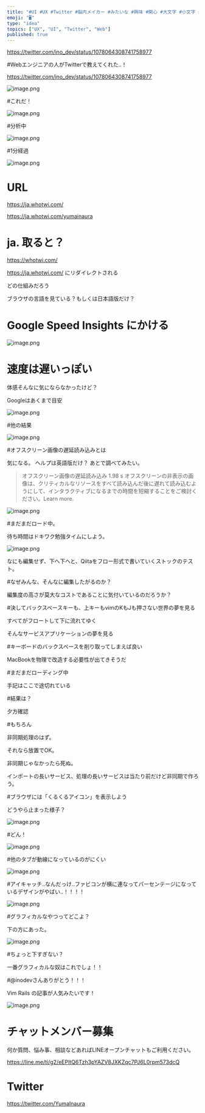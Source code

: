 ```yaml
---
title: "#UI #UX #Twitter #脳内メイカー #みたいな #興味 #関心 #大文字 #小文字 #Web #サービス #whotwi @y"
emoji: "🖥"
type: "idea"
topics: ["UX", "UI", "Twitter", "Web"]
published: true
---
```


https://twitter.com/ino_dev/status/1078064308741758977

#Webエンジニアの人がTwitterで教えてくれた‥！

https://twitter.com/ino_dev/status/1078064308741758977

![image.png](https://qiita-image-store.s3.amazonaws.com/0/89618/220a6cdf-cbe2-7051-f361-dd8bd5aeaead.png)

#これだ！

![image.png](https://qiita-image-store.s3.amazonaws.com/0/89618/7f0b5a68-610c-65cc-2c4b-fc6fcf595faf.png)

#分析中

![image.png](https://qiita-image-store.s3.amazonaws.com/0/89618/7bf09f74-27a0-7b4e-bac9-2f0dff40ed54.png)

#1分経過

![image.png](https://qiita-image-store.s3.amazonaws.com/0/89618/b6323066-a8a1-335e-73ba-3af952bfc04a.png)

# URL


https://ja.whotwi.com/

https://ja.whotwi.com/yumainaura

# ja. 取ると？

https://whotwi.com/

https://ja.whotwi.com/ にリダイレクトされる

どの仕組みだろう

ブラウザの言語を見ている？もしくは日本語版だけ？

# Google Speed Insights にかける

![image.png](https://qiita-image-store.s3.amazonaws.com/0/89618/dd302c8c-2917-f4fa-e6ef-3e313deca52e.png)

# 速度は遅いっぽい


体感そんなに気にならなかったけど？

Googleはあくまで目安

![image.png](https://qiita-image-store.s3.amazonaws.com/0/89618/b708ec9d-ca37-fbd4-038a-f6d76b535b13.png)

#他の結果

![image.png](https://qiita-image-store.s3.amazonaws.com/0/89618/2a26e633-27a4-e411-417f-591e0e0cbbc2.png)

#オフスクリーン画像の遅延読み込みとは

気になる。
ヘルプは英語版だけ？
あとで調べてみたい。

>オフスクリーン画像の遅延読み込み
>1.98 s
>オフスクリーンの非表示の画像は、クリティカルなリソースをすべて読み込んだ後に遅れて読み込むようにして、インタラクティブになるまでの時間を短縮することをご検討ください。Learn more.


![image.png](https://qiita-image-store.s3.amazonaws.com/0/89618/162fd608-8d06-390b-7810-4ec3d0021a2a.png)

#まだまだロード中。

待ち時間はドキワク勉強タイムにしよう。

![image.png](https://qiita-image-store.s3.amazonaws.com/0/89618/093408a0-a782-e7b4-1811-6e1e13d56a1d.png)

なにも編集せず、下へ下へと、Qiitaをフロー形式で書いていくストックのテスト。

#なぜみんな、そんなに編集したがるのか？

編集度の高さが莫大なコストであることに気付いているのだろうか？

#決してバックスペースキーも、上キーもvimのKもJも押さない世界の夢を見る

すべてがフロートして下に流れてゆく

そんなサービスアプリケーションの夢を見る

#キーボードのバックスペースを削り取ってしまえば良い

MacBookを物理で改造する必要性が出てきそうだ

#まだまだローディング中

手記はここで途切れている

#結果は？

夕方確認

#もちろん

非同期処理のはず。

それなら放置でOK。

非同期じゃなかったら死ぬ。

インポートの長いサービス、処理の長いサービスは当たり前だけど非同期で作ろう。

#ブラウザには「くるくるアイコン」を表示しよう

どうやら止まった様子？

![image.png](https://qiita-image-store.s3.amazonaws.com/0/89618/88af6e75-670e-132d-edce-3d68314046c2.png)

#どん！

![image.png](https://qiita-image-store.s3.amazonaws.com/0/89618/7c54fba7-685a-66cb-f047-7e83872154ad.png)

#他のタブが動線になっているのがにくい

![image.png](https://qiita-image-store.s3.amazonaws.com/0/89618/6684fd34-6984-22e3-52e2-a14f50bbdbb1.png)

#アイキャッチ‥なんだっけ‥ファビコンが横に連なってパーセンテージになっているデザインがやばい‥！！！！

![image.png](https://qiita-image-store.s3.amazonaws.com/0/89618/04db121b-1c39-f442-e90d-9051c86382cf.png)

#グラフィカルなやつってどこよ？

下の方にあった。

![image.png](https://qiita-image-store.s3.amazonaws.com/0/89618/9333f53b-a9e2-160c-6854-6a7d107663cf.png)

#ちょっと下すぎない？

一番グラフィカルな奴はこれでしょ！！

#@inodevさんありがとう！！！

Vim Rails の記事が人気みたいです！

![image.png](https://qiita-image-store.s3.amazonaws.com/0/89618/924ef1ee-5b26-1b6b-599a-fb4d7c0b63e6.png)








<!-- Update From Qiita API -->

# チャットメンバー募集


何か質問、悩み事、相談などあればLINEオープンチャットもご利用ください。

https://line.me/ti/g2/eEPltQ6Tzh3pYAZV8JXKZqc7PJ6L0rpm573dcQ





# Twitter


https://twitter.com/YumaInaura


<!-- Update From Qiita API -->



